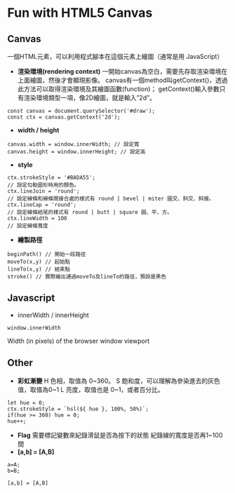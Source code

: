 # Fun with HTML5 Canvas

## Canvas
一個HTML元素，可以利用程式腳本在這個元素上繪圖（通常是用 JavaScript）

* **渲染環境(rendering context)**
一開始canvas為空白，需要先存取渲染環境在上面繪圖，然後才會顯現影像。
canvas有一個method叫getContext()，透過此方法可以取得渲染環境及其繪圖函數(function)；
getContext()輸入參數只有渲染環境類型一項，像2D繪圖，就是輸入”2d”。
```JS
const canvas = document.querySelector('#draw');
const ctx = canvas.getContext('2d');
```
* **width / height**
```JS
canvas.width = window.innerWidth; // 設定寬
canvas.height = window.innerHeight; // 設定高
```
* **style**
```JS
ctx.strokeStyle = '#BADA55'; 
// 設定勾勒圖形時用的顏色。
ctx.lineJoin = 'round'; 
// 設定線條和線條間接合處的樣式有 round | bevel | miter 圓交、斜交、斜接。
ctx.lineCap = 'round'; 
// 設定線條結尾的樣式有 round | butt | square 圓、平、方。
ctx.lineWidth = 100 
// 設定線條寬度
```
* **繪製路徑**
```JS
beginPath() // 開始一段路徑
moveTo(x,y) // 起始點
lineTo(x,y) // 結束點
stroke() // 實際繪出通過moveTo及lineTo的路徑，預設是黑色
```
## Javascript
* innerWidth / innerHeight
```JS
window.innerWidth 
```
Width (in pixels) of the browser window viewport
## Other
* **彩虹漸變**
H 色相，取值為 0~360。
S 飽和度，可以理解為參染進去的灰色值，取值為0~1
L 亮度，取值也是 0~1，或者百分比。
```JS
let hue = 0;
ctx.strokeStyle = `hsl(${ hue }, 100%, 50%)`;   
if(hue >= 360) hue = 0;
hue++;
```
* **Flag**
需要標記變數來紀錄滑鼠是否為按下的狀態
紀錄線的寬度是否再1~100間
* **[a,b] = [A,B]**
```JS
a=A;
b=B;

[a,b] = [A,B]
```
